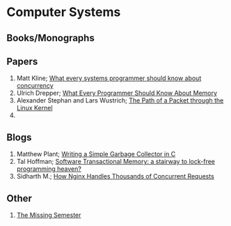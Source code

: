 # Computer Systems
## Books/Monographs
## Papers
1. Matt Kline; [What every systems programmer should know about concurrency](https://assets.bitbashing.io/papers/concurrency-primer.pdf)
2. Ulrich Drepper; [What Every Programmer Should Know About Memory](https://people.freebsd.org/~lstewart/articles/cpumemory.pdf)
3. Alexander Stephan and Lars Wustrich; [The Path of a Packet through the Linux Kernel](https://www.net.in.tum.de/fileadmin/TUM/NET/NET-2024-04-1/NET-2024-04-1_16.pdf)
4. 
## Blogs
1. Matthew Plant; [Writing a Simple Garbage Collector in C](https://maplant.com/2020-04-25-Writing-a-Simple-Garbage-Collector-in-C.html)
2. Tal Hoffman; [Software Transactional Memory: a stairway to lock-free programming heaven?](https://medium.com/@talhof8/software-transactional-memory-a-stairway-to-lock-free-programming-heaven-9ca1f4dce23f)
3. Sidharth M.; [How Nginx Handles Thousands of Concurrent Requests
](https://medium.com/@_sidharth_m_/how-nginx-handles-thousands-of-concurrent-requests-202ca1a1cc44)
## Other
1. [The Missing Semester](https://missing.csail.mit.edu)
